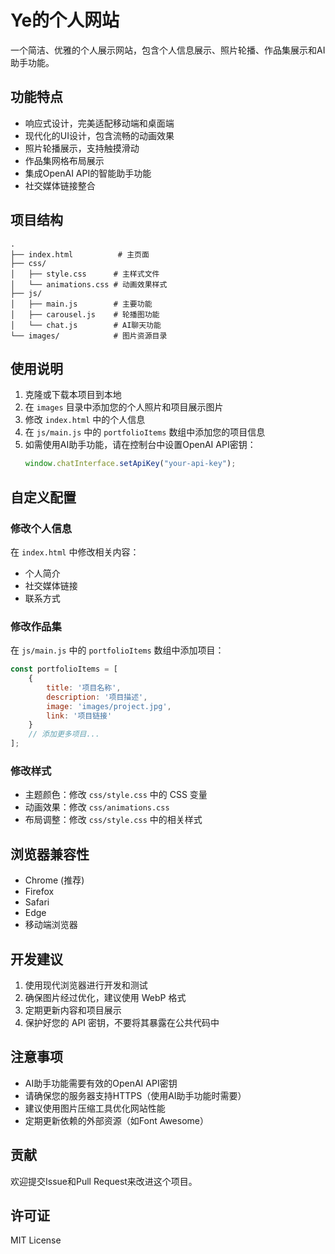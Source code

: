 # Ye的个人网站

一个简洁、优雅的个人展示网站，包含个人信息展示、照片轮播、作品集展示和AI助手功能。

## 功能特点

- 响应式设计，完美适配移动端和桌面端
- 现代化的UI设计，包含流畅的动画效果
- 照片轮播展示，支持触摸滑动
- 作品集网格布局展示
- 集成OpenAI API的智能助手功能
- 社交媒体链接整合

## 项目结构

```
.
├── index.html          # 主页面
├── css/
│   ├── style.css      # 主样式文件
│   └── animations.css # 动画效果样式
├── js/
│   ├── main.js        # 主要功能
│   ├── carousel.js    # 轮播图功能
│   └── chat.js        # AI聊天功能
└── images/            # 图片资源目录
```

## 使用说明

1. 克隆或下载本项目到本地
2. 在 `images` 目录中添加您的个人照片和项目展示图片
3. 修改 `index.html` 中的个人信息
4. 在 `js/main.js` 中的 `portfolioItems` 数组中添加您的项目信息
5. 如需使用AI助手功能，请在控制台中设置OpenAI API密钥：
   ```javascript
   window.chatInterface.setApiKey("your-api-key");
   ```

## 自定义配置

### 修改个人信息

在 `index.html` 中修改相关内容：
- 个人简介
- 社交媒体链接
- 联系方式

### 修改作品集

在 `js/main.js` 中的 `portfolioItems` 数组中添加项目：
```javascript
const portfolioItems = [
    {
        title: '项目名称',
        description: '项目描述',
        image: 'images/project.jpg',
        link: '项目链接'
    }
    // 添加更多项目...
];
```

### 修改样式

- 主题颜色：修改 `css/style.css` 中的 CSS 变量
- 动画效果：修改 `css/animations.css`
- 布局调整：修改 `css/style.css` 中的相关样式

## 浏览器兼容性

- Chrome (推荐)
- Firefox
- Safari
- Edge
- 移动端浏览器

## 开发建议

1. 使用现代浏览器进行开发和测试
2. 确保图片经过优化，建议使用 WebP 格式
3. 定期更新内容和项目展示
4. 保护好您的 API 密钥，不要将其暴露在公共代码中

## 注意事项

- AI助手功能需要有效的OpenAI API密钥
- 请确保您的服务器支持HTTPS（使用AI助手功能时需要）
- 建议使用图片压缩工具优化网站性能
- 定期更新依赖的外部资源（如Font Awesome）

## 贡献

欢迎提交Issue和Pull Request来改进这个项目。

## 许可证

MIT License 